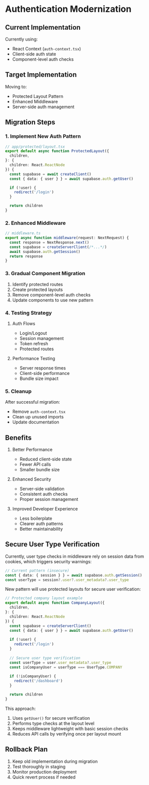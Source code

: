 # Authentication Modernization

## Current Implementation
Currently using:
- React Context (`auth-context.tsx`)
- Client-side auth state
- Component-level auth checks

## Target Implementation
Moving to:
- Protected Layout Pattern
- Enhanced Middleware
- Server-side auth management

## Migration Steps

### 1. Implement New Auth Pattern
```typescript
// app/protected/layout.tsx
export default async function ProtectedLayout({
  children,
}: {
  children: React.ReactNode
}) {
  const supabase = await createClient()
  const { data: { user } } = await supabase.auth.getUser()

  if (!user) {
    redirect('/login')
  }

  return children
}
```

### 2. Enhanced Middleware
```typescript
// middleware.ts
export async function middleware(request: NextRequest) {
  const response = NextResponse.next()
  const supabase = createServerClient(/*...*/)
  await supabase.auth.getSession()
  return response
}
```

### 3. Gradual Component Migration
1. Identify protected routes
2. Create protected layouts
3. Remove component-level auth checks
4. Update components to use new pattern

### 4. Testing Strategy
1. Auth Flows
   - Login/Logout
   - Session management
   - Token refresh
   - Protected routes

2. Performance Testing
   - Server response times
   - Client-side performance
   - Bundle size impact

### 5. Cleanup
After successful migration:
- Remove `auth-context.tsx`
- Clean up unused imports
- Update documentation

## Benefits
1. Better Performance
   - Reduced client-side state
   - Fewer API calls
   - Smaller bundle size

2. Enhanced Security
   - Server-side validation
   - Consistent auth checks
   - Proper session management

3. Improved Developer Experience
   - Less boilerplate
   - Clearer auth patterns
   - Better maintainability

## Secure User Type Verification
Currently, user type checks in middleware rely on session data from cookies, which triggers security warnings:
```typescript
// Current pattern (insecure)
const { data: { session } } = await supabase.auth.getSession()
const userType = session?.user?.user_metadata?.user_type
```

New pattern will use protected layouts for secure user verification:
```typescript
// Protected company layout example
export default async function CompanyLayout({
  children,
}: {
  children: React.ReactNode
}) {
  const supabase = createServerClient()
  const { data: { user } } = await supabase.auth.getUser()
  
  if (!user) {
    redirect('/login')
  }
  
  // Secure user type verification
  const userType = user.user_metadata?.user_type
  const isCompanyUser = userType === UserType.COMPANY
  
  if (!isCompanyUser) {
    redirect('/dashboard')
  }

  return children
}
```

This approach:
1. Uses `getUser()` for secure verification
2. Performs type checks at the layout level
3. Keeps middleware lightweight with basic session checks
4. Reduces API calls by verifying once per layout mount

## Rollback Plan
1. Keep old implementation during migration
2. Test thoroughly in staging
3. Monitor production deployment
4. Quick revert process if needed
